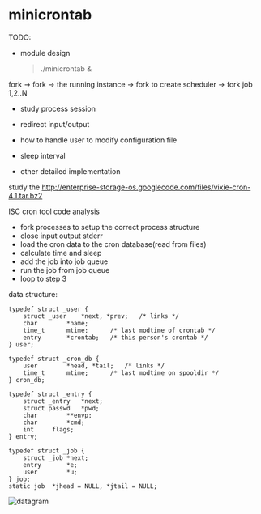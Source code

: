 minicrontab
===========

TODO:

* module design

    > ./minicrontab &

fork -> fork -> the running instance -> fork to create scheduler -> fork job 1,2..N

* study process session

* redirect input/output

* how to handle user to modify configuration file

* sleep interval

* other detailed implementation

study the http://enterprise-storage-os.googlecode.com/files/vixie-cron-4.1.tar.bz2

ISC cron tool code analysis

+ fork processes to setup the correct process structure
+ close input output stderr
+ load the cron data to the cron database(read from files)
+ calculate time and sleep
+ add the job into job queue
+ run the job from job queue
+ loop to step 3

data structure:
    
    typedef struct _user {
        struct _user    *next, *prev;   /* links */
        char        *name;
        time_t      mtime;      /* last modtime of crontab */
        entry       *crontab;   /* this person's crontab */
    } user;
    
    typedef struct _cron_db {
        user        *head, *tail;   /* links */
        time_t      mtime;      /* last modtime on spooldir */
    } cron_db;
    
    typedef struct _entry {
        struct _entry   *next;
        struct passwd   *pwd;
        char        **envp;
        char        *cmd;
        int     flags;
    } entry;
    
    typedef struct _job {
        struct _job *next;
        entry       *e;
        user        *u;
    } job;
    static job  *jhead = NULL, *jtail = NULL;

![datagram](http://img.blog.csdn.net/20130818093338718?watermark/2/text/aHR0cDovL2Jsb2cuY3Nkbi5uZXQvdW5oYXBweXBlb3BsZQ==/font/5a6L5L2T/fontsize/400/fill/I0JBQkFCMA==/dissolve/70/gravity/SouthEast)
